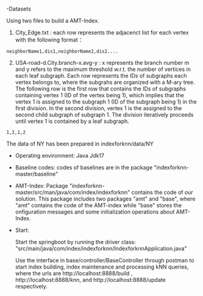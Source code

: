 -Datasets

Using two files to build a AMT-Index.

1. City_Edge.txt : each row represents the adjacenct list for each vertex with the following format：

  ```
  neighborName1,dis1,neighborName2,dis2....
  ```
2. USA-road-d.City.branch-x.avg-y : x represents the branch number m  and y refers to the maximum threshold w.r.t. the number of vertices in each leaf subgraph. Each row represents the IDs of subgraphs each vertex belongs to, where the subgrahs are organized with a M-ary tree. The following row is the first row that contains the IDs of subgraphs containing vertex 1 (ID of the vertex being 1), which implies that the vertex 1 is assigned to the subgraph 1 (ID of the subgraph being 1) in the first division. In the second division, vertex 1 is the assigned to the second child subgraph of subgraph 1. The division iteratively proceeds until vertex 1 is contained by a leaf subgraph.
  ```
  1,2,1,2
  ```
The data of NY has been prepared in indexforknn/data/NY

- Operating environment: Java Jdk17

- Baseline codes: codes of baselines are in the package "indexforknn-master/baseline"

- AMT-Index: Package "indexforknn-master/src/man/java/com/index/indexforknn" contains the code of our solution. This package includes two packages "amt" and "base", where "amt" contains the code of the AMT-index while "base" stores the onfiguration messages and some initialization operations about AMT-Index.

- Start:

  Start the springboot by running the driver class: "src/main/java/com/index/indexforknn/IndexforknnApplication.java"

  Use the interface in base/controller/BaseController through postman to start index building, index maintenance and processing kNN queries, where the urls are http://localhost:8888/build , http://localhost:8888/knn, and http://localhost:8888/update respectively. 
  

  

  
